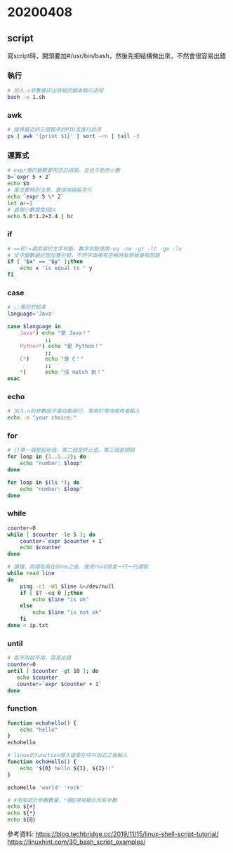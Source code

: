 # 20200408
## script

寫script時，開頭要加#/usr/bin/bash，然後先把結構做出來，不然會很容易出錯



### 執行
```sh
# 加入-x參數會印出詳細的腳本執行過程
bash -x 1.sh
```

### awk
```sh
# 搜尋最近的三個程序的PID並進行排序
ps | awk '{print $1}' | sort -rn | tail -3
```

### 運算式
```sh
# expr裡的變數要用空白隔開，並且不能用小數
b=`expr 5 + 2`
echo $b
# 乘法要特別注意，要使用跳脫字元
echo `expr 5 \* 2` 
let a+=1
# 處理小數需使用bc
echo 5.0*1.2+3.4 | bc
```

### if
```sh
# ==和!=通常用於文字判斷，數字判斷使用-eq -ne -gt -lt -ge -le
# 文字變數最好是加雙引號，不然字串裡有空格時有時候會有問題
if [ "$x" == "$y" ];then
    echo x "is equal to " y
fi
```

### case
```sh
# ;;等同於結束
language='Java'

case $language in
    Java*) echo "是 Java！"
            ;;
    Python*) echo "是 Python！"
            ;;
    C*)     echo "是 C！"
            ;;
    *)      echo "沒 match 到！"
esac
```

### echo
```sh
# 加入-n的參數就不會自動換行，常用於等待使用者輸入
echo -n "your choice:"
```

### for
```sh
# {}第一個是起始值，第二個是終止值，第三個是間隔
for loop in {1..5..2}; do
    echo "number: $loop"
done

for loop in $(ls *); do
    echo "number: $loop"
done
```

### while
```sh
counter=0
while [ $counter -le 5 ]; do
    counter=`expr $counter + 1`
    echo $counter
done

# 讀檔，將檔名寫在done之後，使用read將會一行一行讀取
while read line
do
    ping -c1 -W1 $line &>/dev/null
    if [ $? -eq 0 ];then
        echo $line "is ok"
    else
        echo $line "is not ok"
    fi
done < ip.txt
```

### until
```sh
# 能不用就不用，容易出錯
counter=0
until [ $counter -gt 10 ]; do
   echo $counter
   counter=`expr $counter + 1`
done
```

### function
```sh
function echohello() {
    echo "hello"
}
echohello

# linux的function傳入值要在呼叫函式之後輸入
function echoHello() {
    echo "${0} hello ${1}, ${2}!!"
}

echoHello 'world' 'rock'

# #用來統計參數數量、*跟@用來顯示所有參數
echo ${#}
echo ${*}
echo ${@}
```


參考資料:
https://blog.techbridge.cc/2019/11/15/linux-shell-script-tutorial/
https://linuxhint.com/30_bash_script_examples/
